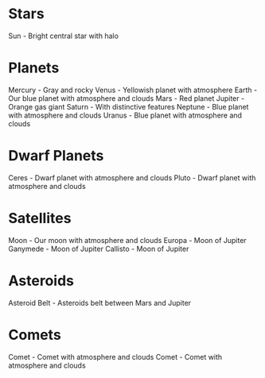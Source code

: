# Stars

Sun - Bright central star with halo

# Planets

Mercury - Gray and rocky
Venus - Yellowish planet with atmosphere
Earth - Our blue planet with atmosphere and clouds
Mars - Red planet
Jupiter - Orange gas giant
Saturn - With distinctive features
Neptune - Blue planet with atmosphere and clouds
Uranus - Blue planet with atmosphere and clouds

# Dwarf Planets

Ceres - Dwarf planet with atmosphere and clouds
Pluto - Dwarf planet with atmosphere and clouds

# Satellites

Moon - Our moon with atmosphere and clouds
Europa - Moon of Jupiter
Ganymede - Moon of Jupiter
Callisto - Moon of Jupiter

# Asteroids

Asteroid Belt - Asteroids belt between Mars and Jupiter

# Comets

Comet - Comet with atmosphere and clouds
Comet - Comet with atmosphere and clouds

